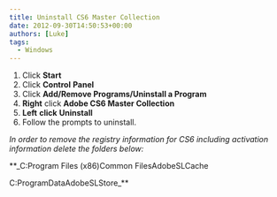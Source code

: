 ```yaml
---
title: Uninstall CS6 Master Collection
date: 2012-09-30T14:50:53+00:00
authors: [Luke]
tags:
  - Windows
---
```

<ol start="1">
  <li>
    Click <strong>Start</strong>
  </li>
  <li>
    Click <strong>Control</strong> <strong>Panel</strong>
  </li>
  <li>
    Click <strong>Add/Remove Programs/Uninstall a Program</strong>
  </li>
  <li>
    <strong>Right</strong> click <strong>Adobe CS6 Master Collection</strong>
  </li>
  <li>
    <strong>Left</strong> <strong>click</strong> <strong>Uninstall</strong>
  </li>
  <li>
    Follow the prompts to uninstall.
  </li>
</ol>

_In order to remove the registry information for CS6 including activation information delete the folders below:_

**_C:Program Files (x86)Common FilesAdobeSLCache
  
C:ProgramDataAdobeSLStore_**